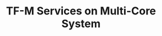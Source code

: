 ---
categories:
- bkk19
description: Trusted Firmware-M (TF-M) is an implementation of Platform Security Architecture
  (PSA) for M class processors. TF-M includes a couple of secure services. Many partners
  want to take advantage of that to extend their PSA features.<br /> <br /> Our design
  is to extend TF-M’s services to Zephyr based dual-core SoC. A Zephyr instance runs
  in secure core with secure services, another Zephyr instance runs in non-secure
  core which can call secure services. For this solution, the first step is to modularize
  secure services in TF-M and remove service platform dependencies. Then start them
  as Zephyr threads in secure core. And at last, implement IPC interface for the service
  requests from non-secure core to secure core by leveraging openAMP which is supported
  in Zephyr. This session will discuss the TF-M secure services modularization, running
  secure services in Zephyr and the IPC implementation.<br />
image:
  featured: 'true'
  path: /assets/images/featured-images/bkk19/BKK19-213.png
session_attendee_num: '20'
session_id: BKK19-213
session_room: Session Room 3 (Lotus 10)
session_slot:
  end_time: '2019-04-02 11:55:00'
  start_time: '2019-04-02 11:30:00'
session_speakers:
- speaker_bio: Senior Software Engineer of arm, working as Linaro assignee for LITE.
    Mainly focus on embedded and IoT, v8-m of TF-M.
  speaker_company: arm
  speaker_image: /assets/images/speakers/bkk19/karl-zhang.jpg
  speaker_location: ''
  speaker_name: Karl Zhang
  speaker_position: Sr. Software Engineer
  speaker_username: karl.zhang
session_track: IoT and Embedded
tag: session
tags:
- Open Source Development
- Networking
title: TF-M Services on Multi-Core System
---